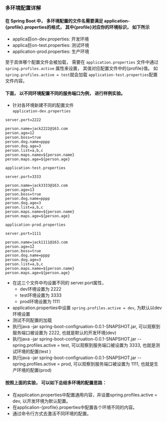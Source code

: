 ### 多环境配置详解
#### 在 Spring Boot 中， 多环境配置的文件名需要满足 application-{profile}.properties的格式， 其中{profile}对应你的环境标识， 如下所示
- applica巨on-dev.properties: 开发环境
- applica巨on-test.properties: 测试环境
- application-prod.properties: 生产环境

至于具体哪个配置文件会被加载， 需要在 `application.properties` 文件中通过`spring.profiles.active` 属性来设置， 
其值对应配置文件中的{profile}值。 如`spring.profiles.active = test`就会加载 `application-test.properties`配置
文件内容。


#### 下面， 以不同环境配置不同的服务端口为例， 进行样例实验。
- 针对各环境新建不同的配置文件   
`application-dev.properties`
```properties
server.port=2222

person.name=jack2222@163.com
person.age=12
person.boss=true
person.dog.name=pppp
person.dog.age=3
person.list=a,b,c
person.maps.name=${person.name}
person.maps.age=${person.age}
```
`application-test.properties`
```properties
server.port=3333

person.name=jack3333@163.com
person.age=13
person.boss=true
person.dog.name=pppp
person.dog.age=3
person.list=a,b,c
person.maps.name=${person.name}
person.maps.age=${person.age}
```
`application-prod.properties`
```properties
server.port=1111

person.name=jack1111@163.com
person.age=12
person.boss=true
person.dog.name=pppp
person.dog.age=3
person.list=a,b,c
person.maps.name=${person.name}
person.maps.age=${person.age}
```
- 在这三个文件中均设置不同的 server.port属性， 
    - dev环境设置为 2222
    - test环境设置为 3333
    - prod环境设置为 1111
- application.properties中设置 `spring.profiles.active = dev`, 为默认以dev环境设置
- 测试不同配置的加载
- 执行java -jar spring-boot-configruation-0.0.1-SNAPSHOT.jar, 可以观察到服务端口被设置为 2222, 也就是默认的开发环境(dev)
- 执行java -jar spring-boot-configruation-0.0.1-SNAPSHOT.jar --spring.profiles.active = test, 可以观察到服务端口被设置为 3333, 也就是测试环境的配置(test )
- 执行java -jar spring-boot-configruation-0.0.1-SNAPSHOT.jar --spring.profiles.active = prod, 可以观察到服务端口被设置为 1111, 也就是生产环境的配置(prod)

#### 按照上面的实验， 可以如下总结多环境的配置思路：
- 在application.properties中配置通用内容，并设置spring.profiles.active = dev, 以开发环境为默认配置。
- 在applicalion-{profile}.properties中配置各个环境不同的内容。
- 通过命令行方式去激活不同环境的配置。